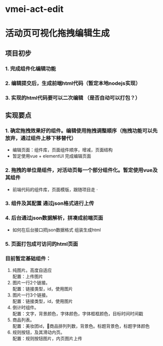 # vmei-act-edit
# 活动页可视化拖拽编辑生成

## 项目初步
### 1. 完成组件化编辑功能
### 2. 编辑提交后，生成前端html代码（暂定本地nodejs实现）
### 3. 实现的html代码要可以二次编辑 （是否自动可以打包？）
## 实现要点

### 1. 确定拖拽效果好的组件。编辑使用拖拽调整顺序（拖拽功能可以先放弃，通过组件上移下移替代）   
* 编辑页面：组件库，页面组件顺序，增减，页面结构
* 暂定使用vue + elementUI 完成编辑页面

### 2. 拖拽的单位是组件，对活动页每一个部分组件化。暂定使用vue及其组件   
* 前端代码的组件库，页面模版，跟随项目走
· 
### 3. 组件及其配置 通过json格式进行上传
### 4. 后台通过json数据解析，拼凑成前端页面
* 如何在后台接口把json数据格式 组装生成html
### 5. 页面打包成可访问的html页面


### 目前暂定基础组件：  
1. 纯图片。高度自适应    
配置：上传图片
2. 图片一行2个链接。   
配置：链接类型，id，使用图片
3. 图片一行3个链接。   
配置：链接类型，id，使用图片
4. 倒计时组件。   
配置：文字，背景颜色，字体颜色，字体框框颜色，目标时间时间戳
5. 商品列表。   
配置：美妆团id，商品排列列数，背景色。标题背景色，标题字体颜色
6. 规则按钮，及其滑动内页。   
配置：规则按钮图片，内页图片上传